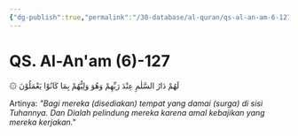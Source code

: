 ```yaml
---
{"dg-publish":true,"permalink":"/30-database/al-quran/qs-al-an-am-6-127/"}
---
```



# QS. Al-An'am (6)-127
۞ لَهُمْ دَارُ السَّلٰمِ عِنْدَ رَبِّهِمْ وَهُوَ وَلِيُّهُمْ بِمَا كَانُوْا يَعْمَلُوْنَ 

Artinya: *"Bagi mereka (disediakan) tempat yang damai (surga) di sisi Tuhannya. Dan Dialah pelindung mereka karena amal kebajikan yang mereka kerjakan."*
